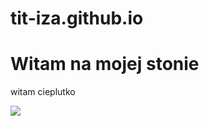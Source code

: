 # tit-iza.github.io
<html>
  <head>
    <meta charest="utf-8" />
    <title>tit-iza.github.io</title>
  </head>
  <body>
    <h1>Witam na mojej stonie</h1>
    <p> witam cieplutko</p>
    <img src="https://upload.wikimedia.org/wikipedia/en/thumb/6/63/Feels_good_man.jpg/200px-Feels_good_man.jpg" />
  </body>
</html>
